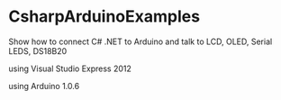 CsharpArduinoExamples
=====================

Show how to connect C# .NET to Arduino and talk to LCD, OLED, Serial LEDS, DS18B20

using Visual Studio Express 2012
 
using Arduino 1.0.6
